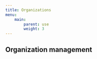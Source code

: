 ```yaml
---
title: Organizations
menu:
    main:
        parent: use
        weight: 3
---
```


## Organization management
